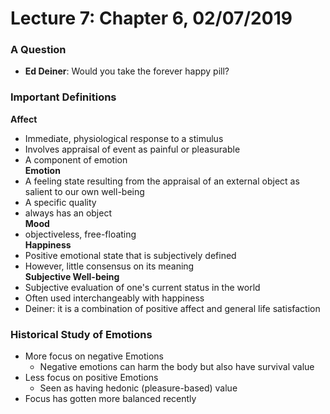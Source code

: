 # Lecture 7: Chapter 6, 02/07/2019

### A Question
* **Ed Deiner**: Would you take the forever happy pill?

### Important Definitions  
**Affect**  
* Immediate, physiological response to a stimulus
* Involves appraisal of event as painful or pleasurable
* A component of emotion  
**Emotion**  
* A feeling state resulting from the appraisal of an external object as salient to our own well-being
* A specific quality
* always has an object  
**Mood**  
* objectiveless, free-floating  
**Happiness**    
* Positive emotional state that is subjectively defined
* However, little consensus on its meaning  
**Subjective Well-being**  
* Subjective evaluation of one's current status in the world
* Often used interchangeably with happiness
* Deiner: it is a combination of positive affect and general life satisfaction

### Historical Study of Emotions
* More focus on negative Emotions
  * Negative emotions can harm the body but also have survival value
* Less focus on positive Emotions
  * Seen as having hedonic (pleasure-based) value
* Focus has gotten more balanced recently
